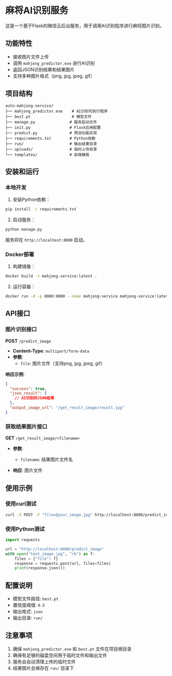 # 麻将AI识别服务

这是一个基于Flask的微信云后台服务，用于调用AI识别程序进行麻将图片识别。

## 功能特性

- 接收图片文件上传
- 调用 `mahjong_predictor.exe` 进行AI识别
- 返回JSON识别结果和结果图片
- 支持多种图片格式（png, jpg, jpeg, gif）

## 项目结构

```
auto-mahjong-service/
├── mahjong_predictor.exe    # AI识别可执行程序
├── best.pt                  # 模型文件
├── manage.py               # 服务启动文件
├── init.py                 # Flask应用配置
├── predict.py              # 预测功能实现
├── requirements.txt        # Python依赖
├── run/                    # 输出结果目录
├── uploads/                # 临时上传目录
└── templates/              # 前端模板
```

## 安装和运行

### 本地开发

1. 安装Python依赖：
```bash
pip install -r requirements.txt
```

2. 启动服务：
```bash
python manage.py
```

服务将在 `http://localhost:8080` 启动。

### Docker部署

1. 构建镜像：
```bash
docker build -t mahjong-service:latest .
```

2. 运行容器：
```bash
docker run -d -p 8080:8080 --name mahjong-service mahjong-service:latest
```

## API接口

### 图片识别接口

**POST** `/predict_image`

- **Content-Type**: `multipart/form-data`
- **参数**: 
  - `file`: 图片文件（支持png, jpg, jpeg, gif）

**响应示例**:
```json
{
  "success": true,
  "json_result": {
    // AI识别的JSON结果
  },
  "output_image_url": "/get_result_image/result.jpg"
}
```

### 获取结果图片接口

**GET** `/get_result_image/<filename>`

- **参数**: 
  - `filename`: 结果图片文件名

- **响应**: 图片文件

## 使用示例

### 使用curl测试

```bash
curl -X POST -F "file=@your_image.jpg" http://localhost:8080/predict_image
```

### 使用Python测试

```python
import requests

url = "http://localhost:8080/predict_image"
with open("test_image.jpg", "rb") as f:
    files = {"file": f}
    response = requests.post(url, files=files)
    print(response.json())
```

## 配置说明

- 模型文件路径: `best.pt`
- 置信度阈值: `0.5`
- 输出格式: `json`
- 输出目录: `run/`

## 注意事项

1. 确保 `mahjong_predictor.exe` 和 `best.pt` 文件在项目根目录
2. 确保有足够的磁盘空间用于临时文件和输出文件
3. 服务会自动清理上传的临时文件
4. 结果图片会保存在 `run/` 目录下
